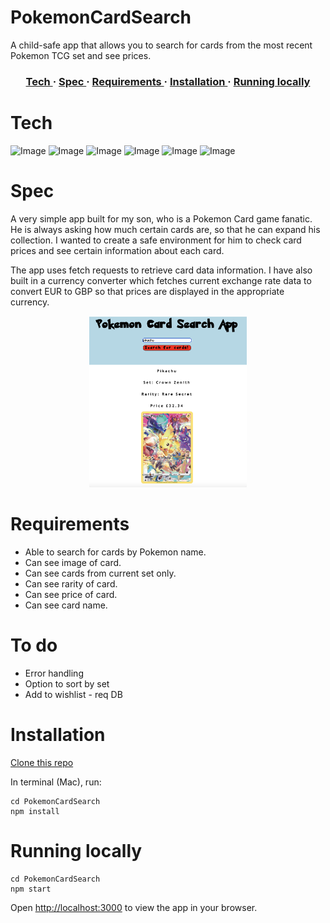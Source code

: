 # PokemonCardSearch
A child-safe app that allows you to search for cards from the most recent Pokemon TCG set and see prices.
<div>

<h3 align="center">
<a href='https://github.com/kwatts949/PokemonCardSearch/blob/main/README.md#Tech'> Tech </a> <span> · </span>
<a href='https://github.com/kwatts949/PokemonCardSearch/blob/main/README.md#Spec'> Spec </a> <span> · </span>
<a href='https://github.com/kwatts949/PokemonCardSearch/blob/main/README.md#requirements'> Requirements </a> <span> · </span>
<a href='https://github.com/kwatts949/PokemonCardSearch/blob/main/README.md#Installation'> Installation </a><span> · </span>
<a href='https://github.com/kwatts949/PokemonCardSearch/blob/main/README.md#Running-locally'> Running locally</a>
<h3>

</div>

# Tech
![Image](https://img.shields.io/badge/React-20232A?style=for-the-badge&logo=react&logoColor=61DAFB)
![Image](https://img.shields.io/badge/JavaScript-323330?style=for-the-badge&logo=javascript&logoColor=F7DF1E)
![Image](https://img.shields.io/badge/Postman-FF6C37?style=for-the-badge&logo=Postman&logoColor=white)
![Image](https://img.shields.io/badge/Cypress-17202C?style=for-the-badge&logo=cypress&logoColor=white)
![Image](https://img.shields.io/badge/HTML5-E34F26?style=for-the-badge&logo=html5&logoColor=white)
![Image](https://img.shields.io/badge/CSS3-1572B6?style=for-the-badge&logo=css3&logoColor=white)

# Spec

A very simple app built for my son, who is a Pokemon Card game fanatic. He is always asking how much certain cards are, so that he can expand his collection. I wanted to create a safe environment for him to check card prices and see certain information about each card.
  
The app uses fetch requests to retrieve card data information. I have also built in a currency converter which fetches current exchange rate data to convert EUR to GBP so that prices are displayed in the appropriate currency.
  
<div align='center'>
<img src="/public/images/V1.png" width="50%" height="60%" />
</div>
  
# Requirements
  
* Able to search for cards by Pokemon name.
* Can see image of card.
* Can see cards from current set only.
* Can see rarity of card.
* Can see price of card.
* Can see card name.
  
# To do
  
* Error handling
* Option to sort by set
* Add to wishlist - req DB

# Installation

[Clone this repo](https://github.com/kwatts949/PokemonCardSearch)

In terminal (Mac), run:

```
cd PokemonCardSearch
npm install
```

# Running locally

```
cd PokemonCardSearch
npm start
```

Open [http://localhost:3000](http://localhost:3000) to view the app in your browser.


